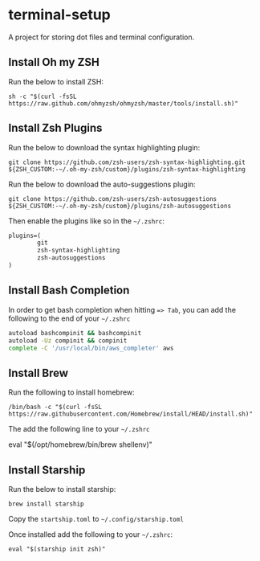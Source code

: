 # terminal-setup

A project for storing dot files and terminal configuration.

## Install Oh my ZSH

Run the below to install ZSH:

`sh -c "$(curl -fsSL https://raw.github.com/ohmyzsh/ohmyzsh/master/tools/install.sh)"`

## Install Zsh Plugins

Run the below to download the syntax highlighting plugin:

`git clone https://github.com/zsh-users/zsh-syntax-highlighting.git ${ZSH_CUSTOM:-~/.oh-my-zsh/custom}/plugins/zsh-syntax-highlighting`

Run the below to download the auto-suggestions plugin:

`git clone https://github.com/zsh-users/zsh-autosuggestions ${ZSH_CUSTOM:-~/.oh-my-zsh/custom}/plugins/zsh-autosuggestions`

Then enable the plugins like so in the `~/.zshrc`:

```txt
plugins=(
        git
        zsh-syntax-highlighting
        zsh-autosuggestions
)
```

## Install Bash Completion

In order to get bash completion when hitting `=> Tab`, you can add the following to the end of your `~/.zshrc`

```bash
autoload bashcompinit && bashcompinit
autoload -Uz compinit && compinit
complete -C '/usr/local/bin/aws_completer' aws
```

## Install Brew

Run the following to install homebrew:

`/bin/bash -c "$(curl -fsSL https://raw.githubusercontent.com/Homebrew/install/HEAD/install.sh)"`

The add the following line to your `~/.zshrc`

eval "$(/opt/homebrew/bin/brew shellenv)"

## Install Starship

Run the below to install starship:

`brew install starship`

Copy the `startship.toml` to `~/.config/starship.toml`

Once installed add the following to your `~/.zshrc`:

`eval "$(starship init zsh)"`
